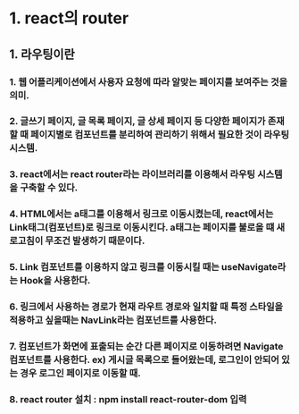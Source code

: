 # 1. react의 router
## 1. 라우팅이란
### 1. 웹 어플리케이션에서 사용자 요청에 따라 알맞는 페이지를 보여주는 것을 의미.
### 2. 글쓰기 페이지, 글 목록 페이지, 글 상세 페이지 등 다양한 페이지가 존재할 때 페이지별로 컴포넌트를 분리하여 관리하기 위해서 필요한 것이 라우팅 시스템.
### 3. react에서는 react router라는 라이브러리를 이용해서 라우팅 시스템을 구축할 수 있다.
### 4. HTML에서는 a태그를 이용해서 링크로 이동시켰는데, react에서는 Link태그(컴포넌트)로 링크로 이동시킨다. a태그는 페이지를 불로올 떄 새로고침이 무조건 발생하기 때문이다.
### 5. Link 컴포넌트를 이용하지 않고 링크를 이동시킬 때는 useNavigate라는 Hook을 사용한다.
### 6. 링크에서 사용하는 경로가 현재 라우트 경로와 일치할 때 특정 스타일을 적용하고 싶을때는 NavLink라는 컴포넌트를 사용한다.
### 7. 컴포넌트가 화면에 표출되는 순간 다른 페이지로 이동하려면 Navigate 컴포넌트를 사용한다. ex) 게시글 목록으로 들어왔는데, 로그인이 안되어 있는 경우 로그인 페이지로 이동할 때.
### 8. react router 설치 : npm install react-router-dom 입력